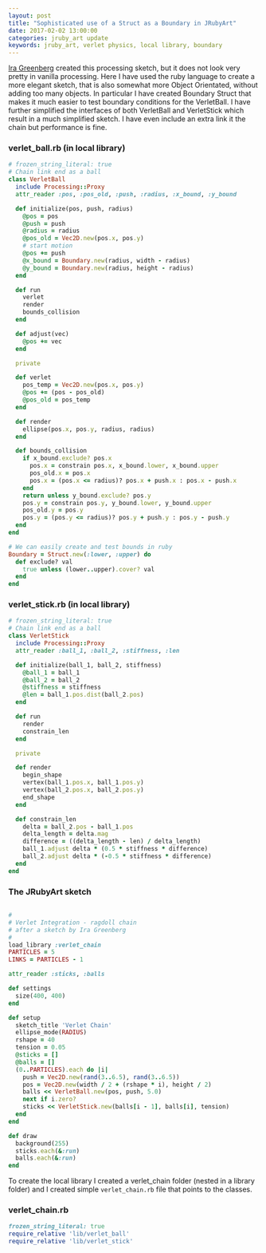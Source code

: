 ```yaml
---
layout: post
title: "Sophisticated use of a Struct as a Boundary in JRubyArt"
date: 2017-02-02 13:00:00
categories: jruby_art update
keywords: jruby_art, verlet physics, local library, boundary
---
```

[Ira Greenberg][greenberg] created this processing sketch, but it does not look very pretty in vanilla processing.  Here I have used the ruby language to create a more elegant sketch, that is also somewhat more Object Orientated, without adding too many objects. In particular I have created Boundary Struct that makes it much easier to test boundary conditions for the VerletBall. I have further simplified the interfaces of both VerletBall and VerletStick which result in a much simplified sketch. I have even include an extra link it the chain but performance is fine.

### verlet_ball.rb (in local library)

```ruby
# frozen_string_literal: true
# Chain link end as a ball
class VerletBall
  include Processing::Proxy
  attr_reader :pos, :pos_old, :push, :radius, :x_bound, :y_bound

  def initialize(pos, push, radius)
    @pos = pos
    @push = push
    @radius = radius
    @pos_old = Vec2D.new(pos.x, pos.y)
    # start motion
    @pos += push
    @x_bound = Boundary.new(radius, width - radius)
    @y_bound = Boundary.new(radius, height - radius)
  end

  def run
    verlet
    render
    bounds_collision
  end

  def adjust(vec)
    @pos += vec
  end

  private

  def verlet
    pos_temp = Vec2D.new(pos.x, pos.y)
    @pos += (pos - pos_old)
    @pos_old = pos_temp
  end

  def render
    ellipse(pos.x, pos.y, radius, radius)
  end

  def bounds_collision
    if x_bound.exclude? pos.x
      pos.x = constrain pos.x, x_bound.lower, x_bound.upper
      pos_old.x = pos.x
      pos.x = (pos.x <= radius)? pos.x + push.x : pos.x - push.x
    end
    return unless y_bound.exclude? pos.y
    pos.y = constrain pos.y, y_bound.lower, y_bound.upper
    pos_old.y = pos.y
    pos.y = (pos.y <= radius)? pos.y + push.y : pos.y - push.y
  end
end

# We can easily create and test bounds in ruby
Boundary = Struct.new(:lower, :upper) do
  def exclude? val
    true unless (lower..upper).cover? val
  end
end
```

### verlet_stick.rb (in local library)

```ruby
# frozen_string_literal: true
# Chain link end as a ball
class VerletStick
  include Processing::Proxy
  attr_reader :ball_1, :ball_2, :stiffness, :len

  def initialize(ball_1, ball_2, stiffness)
    @ball_1 = ball_1
    @ball_2 = ball_2
    @stiffness = stiffness
    @len = ball_1.pos.dist(ball_2.pos)
  end

  def run
    render
    constrain_len
  end

  private

  def render
    begin_shape
    vertex(ball_1.pos.x, ball_1.pos.y)
    vertex(ball_2.pos.x, ball_2.pos.y)
    end_shape
  end

  def constrain_len
    delta = ball_2.pos - ball_1.pos
    delta_length = delta.mag
    difference = ((delta_length - len) / delta_length)
    ball_1.adjust delta * (0.5 * stiffness * difference)
    ball_2.adjust delta * (-0.5 * stiffness * difference)
  end
end
```

### The JRubyArt sketch

```ruby

#
# Verlet Integration - ragdoll chain
# after a sketch by Ira Greenberg
#
load_library :verlet_chain
PARTICLES = 5
LINKS = PARTICLES - 1

attr_reader :sticks, :balls

def settings
  size(400, 400)
end

def setup
  sketch_title 'Verlet Chain'
  ellipse_mode(RADIUS)
  rshape = 40
  tension = 0.05
  @sticks = []
  @balls = []
  (0..PARTICLES).each do |i|
    push = Vec2D.new(rand(3..6.5), rand(3..6.5))
    pos = Vec2D.new(width / 2 + (rshape * i), height / 2)
    balls << VerletBall.new(pos, push, 5.0)
    next if i.zero?
    sticks << VerletStick.new(balls[i - 1], balls[i], tension)
  end
end

def draw
  background(255)
  sticks.each(&:run)
  balls.each(&:run)
end
```

To create the local library I created a verlet_chain folder (nested in a library folder) and I created simple `verlet_chain.rb` file that points to the classes.


### verlet_chain.rb

```ruby
frozen_string_literal: true
require_relative 'lib/verlet_ball'
require_relative 'lib/verlet_stick'
```

[greenberg]:https://github.com/irajgreenberg/workshopExamples/tree/master/verlet_integration_01b_chain

